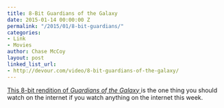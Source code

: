 ```yaml
---
title: 8-Bit Guardians of the Galaxy
date: 2015-01-14 00:00:00 Z
permalink: "/2015/01/8-bit-guardians/"
categories:
- Link
- Movies
author: Chase McCoy
layout: post
linked_list_url:
- http://devour.com/video/8-bit-guardians-of-the-galaxy/
---
```


[This 8-bit rendition of *Guardians of the Galaxy* ](http://devour.com/video/8-bit-guardians-of-the-galaxy/)is the one thing you should watch on the internet if you watch anything on the internet this week.
